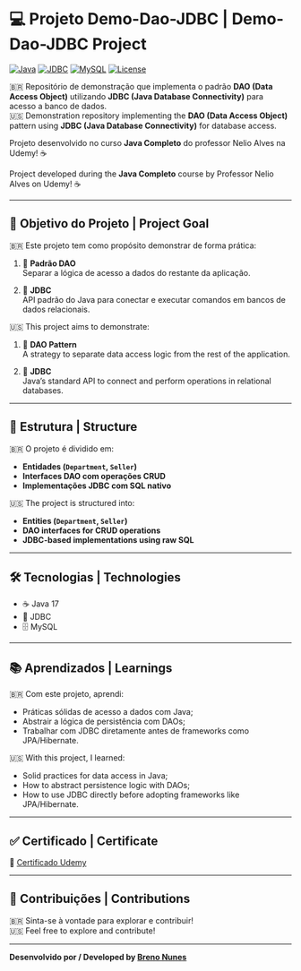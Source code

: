 # 💻 Projeto Demo-Dao-JDBC | Demo-Dao-JDBC Project

[![Java](https://img.shields.io/badge/Java-17-blue.svg)](https://www.oracle.com/java/)
[![JDBC](https://img.shields.io/badge/JDBC-API-green.svg)](https://docs.oracle.com/javase/8/docs/technotes/guides/jdbc/)
[![MySQL](https://img.shields.io/badge/MySQL-Database-orange.svg)](https://www.mysql.com/)
[![License](https://img.shields.io/badge/license-MIT-lightgrey.svg)](https://opensource.org/licenses/MIT)

🇧🇷 Repositório de demonstração que implementa o padrão **DAO (Data Access Object)** utilizando **JDBC (Java Database Connectivity)** para acesso a banco de dados.  
🇺🇸 Demonstration repository implementing the **DAO (Data Access Object)** pattern using **JDBC (Java Database Connectivity)** for database access.

Projeto desenvolvido no curso **Java Completo** do professor Nelio Alves na Udemy! ☕

Project developed during the **Java Completo** course by Professor Nelio Alves on Udemy! ☕

---

## 🎯 Objetivo do Projeto | Project Goal

🇧🇷 Este projeto tem como propósito demonstrar de forma prática:

1. 📁 **Padrão DAO**  
   Separar a lógica de acesso a dados do restante da aplicação.

2. 🔗 **JDBC**  
   API padrão do Java para conectar e executar comandos em bancos de dados relacionais.

🇺🇸 This project aims to demonstrate:

1. 📁 **DAO Pattern**  
   A strategy to separate data access logic from the rest of the application.

2. 🔗 **JDBC**  
   Java’s standard API to connect and perform operations in relational databases.

---

## 🧱 Estrutura | Structure

🇧🇷 O projeto é dividido em:

- **Entidades (`Department`, `Seller`)**  
- **Interfaces DAO com operações CRUD**  
- **Implementações JDBC com SQL nativo**

🇺🇸 The project is structured into:

- **Entities (`Department`, `Seller`)**  
- **DAO interfaces for CRUD operations**  
- **JDBC-based implementations using raw SQL**

---

## 🛠️ Tecnologias | Technologies

- ☕ Java 17  
- 🧩 JDBC  
- 🗄️ MySQL

---

## 📚 Aprendizados | Learnings

🇧🇷 Com este projeto, aprendi:

- Práticas sólidas de acesso a dados com Java;
- Abstrair a lógica de persistência com DAOs;
- Trabalhar com JDBC diretamente antes de frameworks como JPA/Hibernate.

🇺🇸 With this project, I learned:

- Solid practices for data access in Java;
- How to abstract persistence logic with DAOs;
- How to use JDBC directly before adopting frameworks like JPA/Hibernate.

---

## ✅ Certificado | Certificate

📜 [Certificado Udemy](https://www.udemy.com/certificate/UC-a3d76d51-5450-4e6e-9b98-1c71a1472ddc/)

---

## 🤝 Contribuições | Contributions

🇧🇷 Sinta-se à vontade para explorar e contribuir!  
🇺🇸 Feel free to explore and contribute!

---

**Desenvolvido por / Developed by [Breno Nunes](https://github.com/brenonun3s)**
